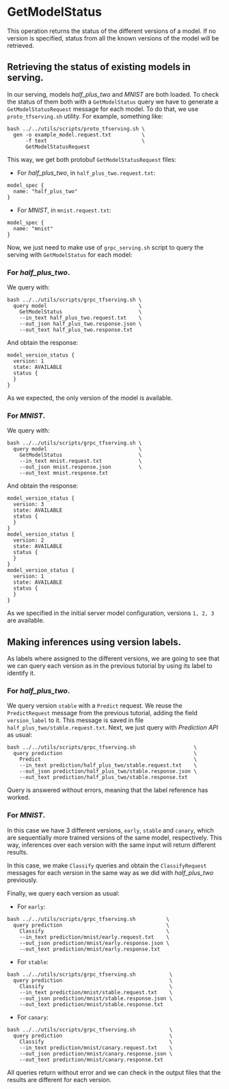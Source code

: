 # GetModelStatus

This operation returns the status of the different versions of a model.
If no version is specified, status from all the known versions of the
model will be retrieved.

## Retrieving the status of existing models in serving.

In our serving, models _half\_plus\_two_ and _MNIST_ are both loaded.
To check the status of them both with a `GetModelStatus` query we have
to generate a `GetModelStatusRequest` message for each model. To do that,
we use `proto_tfserving.sh` utility. For example, something like:

```
bash ../../utils/scripts/proto_tfserving.sh \
  gen -o example_model.request.txt          \
      -f text                               \
      GetModelStatusRequest
```

This way, we get both protobuf `GetModelStatusRequest` files:

- For _half\_plus\_two_, in `half_plus_two.request.txt`:

```
model_spec {
  name: "half_plus_two"
}
```

- For _MNIST_, in `mnist.request.txt`:

```
model_spec {
  name: "mnist"
}
```

Now, we just need to make use of `grpc_serving.sh` script to query the
serving with `GetModelStatus` for each model:

### For _half\_plus\_two_.

We query with:

```
bash ../../utils/scripts/grpc_tfserving.sh \
  query model                              \
    GetModelStatus                         \
    --in_text half_plus_two.request.txt    \
    --out_json half_plus_two.response.json \
    --out_text half_plus_two.response.txt
```

And obtain the response:

```
model_version_status {
  version: 1
  state: AVAILABLE
  status {
  }
}
```

As we expected, the only version of the model is available.

### For _MNIST_.

We query with:

```
bash ../../utils/scripts/grpc_tfserving.sh \
  query model                              \
    GetModelStatus                         \
    --in_text mnist.request.txt            \
    --out_json mnist.response.json         \
    --out_text mnist.response.txt
```

And obtain the response:

```
model_version_status {
  version: 3
  state: AVAILABLE
  status {
  }
}
model_version_status {
  version: 2
  state: AVAILABLE
  status {
  }
}
model_version_status {
  version: 1
  state: AVAILABLE
  status {
  }
}
```

As we specified in the initial server model configuration, versions `1, 2, 3`
are available.

## Making inferences using version labels.

As labels where assigned to the different versions, we are going to see that
we can query each version as in the previous tutorial by using its label to
identify it.

### For _half\_plus\_two_.

We query version `stable` with a `Predict` request. We reuse the `PredictRequest`
message from the previous tutorial, adding the field `version_label` to it. This
message is saved in file `half_plus_two/stable.request.txt`. Next, we just query
with _Prediction API_ as usual:

```
bash ../../utils/scripts/grpc_tfserving.sh                   \
  query prediction                                           \
    Predict                                                  \
    --in_text prediction/half_plus_two/stable.request.txt    \
    --out_json prediction/half_plus_two/stable.response.json \
    --out_text prediction/half_plus_two/stable.response.txt
```

Query is answered without errors, meaning that the label reference has worked.

### For _MNIST_.

In this case we have 3 different versions, `early`, `stable` and `canary`,
which are sequentially more trained versions of the same model, respectively.
This way, inferences over each version with the same input will return different
results.

In this case, we make `Classify` queries and obtain the `ClassifyRequest` messages
for each version in the same way as we did with _half\_plus\_two_ previously.

Finally, we query each version as usual:

- For `early`:

```
bash ../../utils/scripts/grpc_tfserving.sh          \
  query prediction                                  \
    Classify                                        \
    --in_text prediction/mnist/early.request.txt    \
    --out_json prediction/mnist/early.response.json \
    --out_text prediction/mnist/early.response.txt
```

- For `stable`:

```
bash ../../utils/scripts/grpc_tfserving.sh           \
  query prediction                                   \
    Classify                                         \
    --in_text prediction/mnist/stable.request.txt    \
    --out_json prediction/mnist/stable.response.json \
    --out_text prediction/mnist/stable.response.txt
```

- For `canary`:

```
bash ../../utils/scripts/grpc_tfserving.sh           \
  query prediction                                   \
    Classify                                         \
    --in_text prediction/mnist/canary.request.txt    \
    --out_json prediction/mnist/canary.response.json \
    --out_text prediction/mnist/canary.response.txt
```

All queries return without error and we can check in the output files that
the results are different for each version.